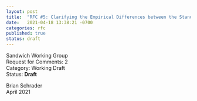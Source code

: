 ```yaml
---
layout: post
title:  "RFC #5: Clarifying the Empirical Differences between the Standard Melt and Grilled Cheese"
date:   2021-04-18 13:38:21 -0700
categories: rfc
published: true
status: draft
---
```


Sandwich Working Group<br />
Request for Comments: 2<br />
Category: Working Draft<br />
Status: **Draft**<br />

Brian Schrader<br />
April 2021
